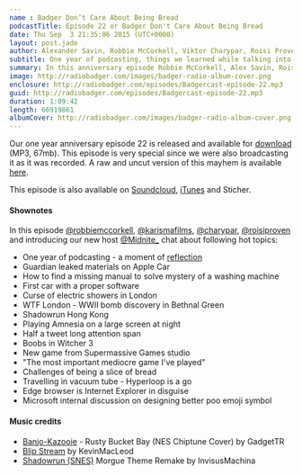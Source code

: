 ```yaml
---
name : Badger Don’t Care About Being Bread
podcastTitle: Episode 22 or Badger Don't Care About Being Bread
date: Thu Sep  3 21:35:06 2015 (UTC+0000)
layout: post.jade
author: Alexander Savin, Robbie McCorkell, Viktor Charypar, Roisi Proven, Mónika Ferencz-Szabó
subtitle: One year of podcasting, things we learned while talking into mic. Guardian leaked materials on the upcoming Apple Car. Finding missing manual to a waching machine. Curse of electric showers in London Bethnal Green. Bombs in Bethnal Green. Boobs in Witcher 3. Challenges of being a slice of bread. Hyperloop news. Microsoft Edge impressions (not impressed).
summary: In this anniversary episode Robbie McCorkell, Alex Savin, Roisi Proven, Viktor Charypar and introducing Mónika Ferencz-Szabó mostly talk about being bread. They also reflect on one year of podcasting, upcoming Apple Car, curse of electric showers in London, bomb in Bethnal Green, boobs in Witcher 3, Hyperloop and Microsoft Edge browser. For full shownotes and links check our website http://www.radiobadger.com
image: http://radiobadger.com/images/badger-radio-album-cover.png
enclosure: http://radiobadger.com/episodes/Badgercast-episode-22.mp3
guid: http://radiobadger.com/episodes/Badgercast-episode-22.mp3
duration: 1:09:42
length: 66919861
albumCover: http://radiobadger.com/images/badger-radio-album-cover.png
---
```


Our one year anniversary episode 22 is released and available for [download](http://radiobadger.com/episodes/Badgercast-episode-22.mp3) (MP3, 67mb). This episode is very special since we were also broadcasting it as it was recorded. A raw and uncut version of this mayhem is available [here](https://www.youtube.com/watch?v=OT07pbCGEXQ).

This episode is also available on [Soundcloud](https://soundcloud.com/karismafilms/radio-badger-episode-22), [iTunes](https://itunes.apple.com/gb/podcast/radio-badger-tech-podcast/id918884643?mt=2) and Sticher.

#### Shownotes

In this episode [@robbiemccorkell](https://twitter.com/robbiemccorkell), [@karismafilms](https://twitter.com/karismafilms), [@charypar](https://twitter.com/charypar), [@roisiproven](https://twitter.com/roisiproven) and introducing our new host [@Midnite_](https://twitter.com/Midnite_)  chat about following hot topics:

* One year of podcasting - a moment of [reflection](https://alexsavin.me/eng/posts/2015-08-23-radio-badger-anniversary.html)
* Guardian leaked materials on Apple Car
* How to find a missing manual to solve mystery of a washing machine
* First car with a proper software
* Curse of electric showers in London
* WTF London - WWII bomb discovery in Bethnal Green
* Shadowrun Hong Kong
* Playing Amnesia on a large screen at night
* Half a tweet long attention span
* Boobs in Witcher 3
* New game from Supermassive Games studio
* "The most important mediocre game I've played"
* Challenges of being a slice of bread
* Travelling in vacuum tube - Hyperloop is a go
* Edge browser is Internet Explorer in disguise
* Microsoft internal discussion on designing better poo emoji symbol


#### Music credits

* [Banjo-Kazooie](https://soundcloud.com/gadgettr/banjo-kazooie-rusty-bucket-bay-nes-chiptune-cover) - Rusty Bucket Bay (NES Chiptune Cover) by GadgetTR
* [Blip Stream](https://soundcloud.com/kevin-9-1/blip-stream) by KevinMacLeod
* [Shadowrun (SNES)](https://soundcloud.com/invisusmachina/shadowrun-snes-morgue-theme) Morgue Theme Remake by InvisusMachina
